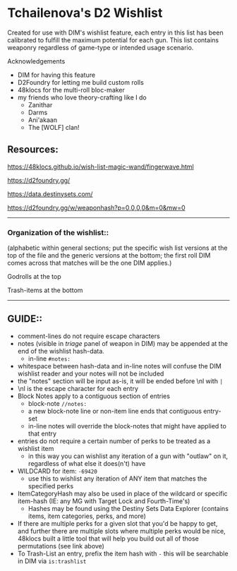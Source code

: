 # Tchailenova's D2 Wishlist
Created for use with DIM's wishlist feature, each entry in this list has been calibrated to fulfill the maximum potential for each gun. This list contains weaponry regardless of game-type or intended usage scenario.

Acknowledgements
- DIM for having this feature
- D2Foundry for letting me build custom rolls
- 48klocs for the multi-roll bloc-maker
- my friends who love theory-crafting like I do
  - Zanithar
  - Darms
  - Ani'akaan
  - The [WOLF] clan!

## Resources:

https://48klocs.github.io/wish-list-magic-wand/fingerwave.html

https://d2foundry.gg/

https://data.destinysets.com/

https://d2foundry.gg/w/weaponhash?p=0,0,0,0&m=0&mw=0

-------------------

### Organization of the wishlist::
(alphabetic within general sections; put the specific wish list versions at the top of the file and the generic versions at the bottom; the first roll DIM comes across that matches will be the one DIM applies.)

Godrolls at the top

Trash-items at the bottom

-------------------

## GUIDE::
- comment-lines do not require escape characters
- notes (visible in *triage* panel of weapon in DIM) may be appended at the end of the wishlist hash-data.
	- in-line `#notes:`
- whitespace between hash-data and in-line notes will confuse the DIM wishlist reader and your notes will not be included
- the "notes" section will be input as-is, it will be ended before \nl with `|`
- \nl is the escape character for each entry
- Block Notes apply to a contiguous section of entries
	- block-note `//notes:`
	- a new block-note line or non-item line ends that contiguous entry-set
	- in-line notes will override the block-notes that might have applied to that entry
- entries do not require a certain number of perks to be treated as a wishlist item
	- in this way you can wishlist any iteration of a gun with "outlaw" on it, regardless of what else it does(n't) have
- WILDCARD for item: `-69420`
  - use this to wishlist any iteration of ANY item that matches the specified perks
- ItemCategoryHash may also be used in place of the wildcard or specific item-hash (IE: any MG with Target Lock and Fourth-Time's)
  - Hashes may be found using the Destiny Sets Data Explorer (contains items, item categories, perks, and more)
- If there are multiple perks for a given slot that you'd be happy to get, and further there are multiple slots where multiple perks would be nice, 48klocs built a little tool that will help you build out all of those permutations (see link above)
- To Trash-List an entry, prefix the item hash with `-` this will be searchable in DIM via `is:trashlist`

